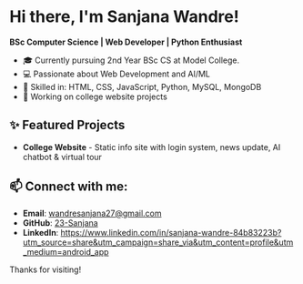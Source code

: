 # Hi there, I'm Sanjana Wandre!

**BSc Computer Science | Web Developer | Python Enthusiast**

- 🎓 Currently pursuing 2nd Year BSc CS at Model College.
- 💻 Passionate about Web Development and AI/ML
- 🔧 Skilled in: HTML, CSS, JavaScript, Python, MySQL, MongoDB
- 🌱 Working on college website projects

## ✨ Featured Projects
- **College Website** - Static info site with login system, news update, AI chatbot & virtual tour

## 📫 Connect with me:
- **Email**: wandresanjana27@gmail.com
- **GitHub**: [23-Sanjana](https://github.com/23-Sanjana)
- **LinkedIn**: https://www.linkedin.com/in/sanjana-wandre-84b83223b?utm_source=share&utm_campaign=share_via&utm_content=profile&utm_medium=android_app

Thanks for visiting!
